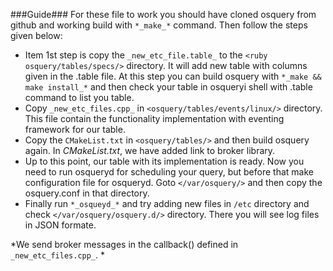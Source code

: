 ###Guide###
For these file to work you should have cloned osquery from github and working build with `*_make_*` command. Then follow 
the steps given below:
* Item 1st step is copy the `_new_etc_file.table_` to the `<ruby osquery/tables/specs/>` directory. It will add new table with columns given in the .table file. At this step you can build osquery with `*_make && make install_*` and then check your table in osqueryi shell with .table command to list you table.
* Copy  `_new_etc_files.cpp_`  in `<osquery/tables/events/linux/>`  directory. This file contain the functionality implementation with eventing framework for our table. 
* Copy the `CMakeList.txt` in  `<osquery/tables/>` and then build osquery again. In *CMakeList.txt*, we have added link to broker library.
* Up to this point, our table with its implementation is ready. Now you need to run osqueryd for scheduling your query, but before that make configuration file for osqueryd. Goto `</var/osquery/>` and then copy the osquery.conf in that directory.
* Finally run `*_osqueyd_*` and try adding new files in `/etc` directory and check `</var/osquery/osquery.d/>` directory. There you will see log files in JSON formate. 


*We send broker messages in the callback() defined in `_new_etc_files.cpp_`. *
